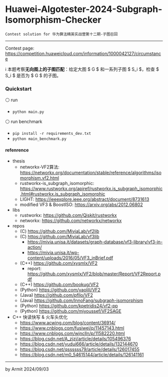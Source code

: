 # Huawei-Algotester-2024-Subgraph-Isomorphism-Checker

    Contest solution for 华为算法精英实战营第十二期-子图召回

----

Contest page: https://competition.huaweicloud.com/information/1000042127/circumstance  

ℹ 本题考察**无向图上的子图匹配**：给定大图 $ G $ 和一系列子图 $ S_i $，检查 $ S_i $ 是否为 $ G $ 的子图。


### Quickstart

⚪ run

- `python main.py`

⚪ run benchmark

- `pip install -r requirements_dev.txt`
- `python main_benchmark.py`


#### refenrence

- thesis
  - networkx-VF2算法: https://networkx.org/documentation/stable/reference/algorithms/isomorphism.vf2.html
  - rustworkx-is_subgraph_isomorphic: https://www.rustworkx.org/apiref/rustworkx.is_subgraph_isomorphic.html#rustworkx.is_subgraph_isomorphic
  - LIGHT: https://ieeexplore.ieee.org/abstract/document/8731613
  - modified VF3 & BoostISO: https://arxiv.org/abs/2012.06802
- libs
  - rustworkx: https://github.com/Qiskit/rustworkx
  - networkx: https://github.com/networkx/networkx
- repos
  - (C) https://github.com/MiviaLab/vf2lib
  - (C) https://github.com/MiviaLab/vf3lib
    - https://mivia.unisa.it/datasets/graph-database/vf3-library/vf3-in-action/
    - https://mivia.unisa.it/wp-content/uploads/2016/05/VF3_inBrief.pdf
  - (C++) https://github.com/xysmlx/VF2
    - report: https://github.com/xysmlx/VF2/blob/master/Report/VF2Report.pdf
  - (C++) https://github.com/bookug/VF2
  - (Python) https://github.com/yaolili/VF2
  - (Java) https://github.com/pfllo/VF2
  - (Java) https://github.com/InnoFang/subgraph-isomorphism
  - (Python) https://github.com/kpetridis24/vf2-pp
  - (Python) https://github.com/mjyoussef/VF2SAGE
- C++ 快读快写 & 火车头优化
  - https://www.acwing.com/blog/content/36914/
  - https://www.cnblogs.com/fusiwei/p/11457143.html
  - https://www.cnblogs.com/wjnclln/p/11582220.html
  - https://blog.csdn.net/A_zjzj/article/details/105496376
  - https://blog.csdn.net/yudui666/article/details/132144670
  - https://blog.csdn.net/qssssss79/article/details/126017455
  - https://blog.csdn.net/m0_54615144/article/details/126141161

----
by Armit
2024/09/03
